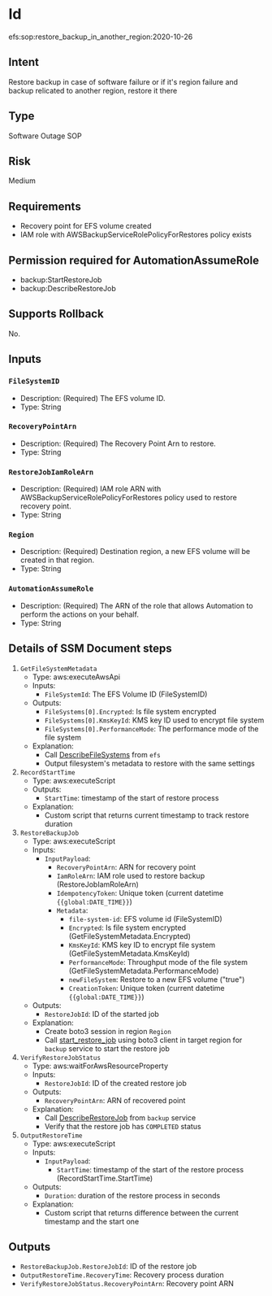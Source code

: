 # Id

efs:sop:restore_backup_in_another_region:2020-10-26

## Intent

Restore backup in case of software failure or if it's region failure and backup relicated to another region, restore it
there

## Type

Software Outage SOP

## Risk

Medium

## Requirements

* Recovery point for EFS volume created
* IAM role with AWSBackupServiceRolePolicyForRestores policy exists

## Permission required for AutomationAssumeRole

* backup:StartRestoreJob
* backup:DescribeRestoreJob

## Supports Rollback

No.

## Inputs

### `FileSystemID`

* Description: (Required) The EFS volume ID.
* Type: String

### `RecoveryPointArn`

* Description: (Required) The Recovery Point Arn to restore.
* Type: String

### `RestoreJobIamRoleArn`

* Description: (Required) IAM role ARN with AWSBackupServiceRolePolicyForRestores policy used to restore recovery point.
* Type: String

### `Region`

* Description: (Required) Destination region, a new EFS volume will be created in that region.
* Type: String

### `AutomationAssumeRole`

* Description: (Required) The ARN of the role that allows Automation to perform the actions on your behalf.
* Type: String

## Details of SSM Document steps

1. `GetFileSystemMetadata`
    * Type: aws:executeAwsApi
    * Inputs:
        * `FileSystemId`: The EFS Volume ID (FileSystemID)
    * Outputs:
        * `FileSystems[0].Encrypted`: Is file system encrypted
        * `FileSystems[0].KmsKeyId`: KMS key ID used to encrypt file system
        * `FileSystems[0].PerformanceMode`: The performance mode of the file system
    * Explanation:
        * Call [DescribeFileSystems](https://docs.aws.amazon.com/efs/latest/ug/API_DescribeFileSystems.html) from `efs`
        * Output filesystem's metadata to restore with the same settings
1. `RecordStartTime`
    * Type: aws:executeScript
    * Outputs:
        * `StartTime`: timestamp of the start of restore process
    * Explanation:
        * Custom script that returns current timestamp to track restore duration
1. `RestoreBackupJob`
    * Type: aws:executeScript
    * Inputs:
        * `InputPayload`:
           * `RecoveryPointArn`: ARN for recovery point
           * `IamRoleArn`: IAM role used to restore backup (RestoreJobIamRoleArn)
           * `IdempotencyToken`: Unique token (current datetime `{{global:DATE_TIME}}`)
           * `Metadata`:
               * `file-system-id`: EFS volume id (FileSystemID)
               * `Encrypted`: Is file system encrypted (GetFileSystemMetadata.Encrypted)
               * `KmsKeyId`: KMS key ID to encrypt file system (GetFileSystemMetadata.KmsKeyId)
               * `PerformanceMode`: Throughput mode of the file system (GetFileSystemMetadata.PerformanceMode)
               * `newFileSystem`: Restore to a new EFS volume ("true")
               * `CreationToken`: Unique token (current datetime `{{global:DATE_TIME}}`)
    * Outputs:
        * `RestoreJobId`: ID of the started job
    * Explanation:
        * Create boto3 session in region `Region`
        * Call [start_restore_job](https://boto3.amazonaws.com/v1/documentation/api/latest/reference/services/backup.html#Backup.Client.start_restore_job)
          using boto3 client in target region for `backup` service to start the restore job
1. `VerifyRestoreJobStatus`
    * Type: aws:waitForAwsResourceProperty
    * Inputs:
        * `RestoreJobId`: ID of the created restore job
    * Outputs:
        * `RecoveryPointArn`: ARN of recovered point
    * Explanation:
        * Call [DescribeRestoreJob](https://docs.aws.amazon.com/aws-backup/latest/devguide/API_DescribeRestoreJob.html)
          from `backup` service
        * Verify that the restore job has `COMPLETED` status
1. `OutputRestoreTime`
    * Type: aws:executeScript
    * Inputs:
        * `InputPayload`:
            * `StartTime`: timestamp of the start of the restore process (RecordStartTime.StartTime)
    * Outputs:
        * `Duration`: duration of the restore process in seconds
    * Explanation:
        * Custom script that returns difference between the current timestamp and the start one

## Outputs

* `RestoreBackupJob.RestoreJobId`: ID of the restore job
* `OutputRestoreTime.RecoveryTime`: Recovery process duration
* `VerifyRestoreJobStatus.RecoveryPointArn`: Recovery point ARN


 

